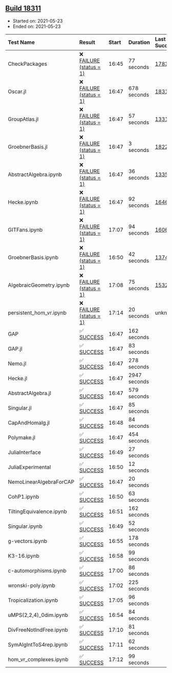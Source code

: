## [Build 18311](https://oscarci.mathematik.uni-kl.de/job/oscar/18311/)

* Started on: 2021-05-23
* Ended on: 2021-05-23

| Test Name    | Result | Start | Duration | Last Success | First Failure |
|:-------------|:-------|:------|:---------|:-------------|:--------------|
| CheckPackages | ❌ [FAILURE (status = 1)](https://oscarci.mathematik.uni-kl.de/job/oscar/18311/artifact/logs/build-18311/CheckPackages.log) | 16:45 | 77 seconds | [17832](https://oscarci.mathematik.uni-kl.de/job/oscar/17832/) | [17833](https://oscarci.mathematik.uni-kl.de/job/oscar/17833/) |
| Oscar.jl | ❌ [FAILURE (status = 1)](https://oscarci.mathematik.uni-kl.de/job/oscar/18311/artifact/logs/build-18311/Oscar.jl.log) | 16:47 | 678 seconds | [18310](https://oscarci.mathematik.uni-kl.de/job/oscar/18310/) | [18311](https://oscarci.mathematik.uni-kl.de/job/oscar/18311/) |
| GroupAtlas.jl | ❌ [FAILURE (status = 1)](https://oscarci.mathematik.uni-kl.de/job/oscar/18311/artifact/logs/build-18311/GroupAtlas.jl.log) | 16:47 | 57 seconds | [13311](https://oscarci.mathematik.uni-kl.de/job/oscar/13311/) | [13312](https://oscarci.mathematik.uni-kl.de/job/oscar/13312/) |
| GroebnerBasis.jl | ❌ [FAILURE (status = 1)](https://oscarci.mathematik.uni-kl.de/job/oscar/18311/artifact/logs/build-18311/GroebnerBasis.jl.log) | 16:47 | 3 seconds | [18228](https://oscarci.mathematik.uni-kl.de/job/oscar/18228/) | [18229](https://oscarci.mathematik.uni-kl.de/job/oscar/18229/) |
| AbstractAlgebra.ipynb | ❌ [FAILURE (status = 1)](https://oscarci.mathematik.uni-kl.de/job/oscar/18311/artifact/logs/build-18311/AbstractAlgebra.ipynb.log) | 16:47 | 36 seconds | [13355](https://oscarci.mathematik.uni-kl.de/job/oscar/13355/) | [13356](https://oscarci.mathematik.uni-kl.de/job/oscar/13356/) |
| Hecke.ipynb | ❌ [FAILURE (status = 1)](https://oscarci.mathematik.uni-kl.de/job/oscar/18311/artifact/logs/build-18311/Hecke.ipynb.log) | 16:47 | 92 seconds | [16463](https://oscarci.mathematik.uni-kl.de/job/oscar/16463/) | [16464](https://oscarci.mathematik.uni-kl.de/job/oscar/16464/) |
| GITFans.ipynb | ❌ [FAILURE (status = 1)](https://oscarci.mathematik.uni-kl.de/job/oscar/18311/artifact/logs/build-18311/GITFans.ipynb.log) | 17:07 | 94 seconds | [16068](https://oscarci.mathematik.uni-kl.de/job/oscar/16068/) | [16069](https://oscarci.mathematik.uni-kl.de/job/oscar/16069/) |
| GroebnerBasis.ipynb | ❌ [FAILURE (status = 1)](https://oscarci.mathematik.uni-kl.de/job/oscar/18311/artifact/logs/build-18311/GroebnerBasis.ipynb.log) | 16:50 | 42 seconds | [13748](https://oscarci.mathematik.uni-kl.de/job/oscar/13748/) | [13749](https://oscarci.mathematik.uni-kl.de/job/oscar/13749/) |
| AlgebraicGeometry.ipynb | ❌ [FAILURE (status = 1)](https://oscarci.mathematik.uni-kl.de/job/oscar/18311/artifact/logs/build-18311/AlgebraicGeometry.ipynb.log) | 17:08 | 75 seconds | [15322](https://oscarci.mathematik.uni-kl.de/job/oscar/15322/) | [15323](https://oscarci.mathematik.uni-kl.de/job/oscar/15323/) |
| persistent_hom_vr.ipynb | ❌ [FAILURE (status = 1)](https://oscarci.mathematik.uni-kl.de/job/oscar/18311/artifact/logs/build-18311/persistent_hom_vr.ipynb.log) | 17:14 | 20 seconds | unknown | unknown |
| GAP | ✅ [SUCCESS](https://oscarci.mathematik.uni-kl.de/job/oscar/18311/artifact/logs/build-18311/GAP.log) | 16:47 | 162 seconds |  |  |
| GAP.jl | ✅ [SUCCESS](https://oscarci.mathematik.uni-kl.de/job/oscar/18311/artifact/logs/build-18311/GAP.jl.log) | 16:47 | 83 seconds |  |  |
| Nemo.jl | ✅ [SUCCESS](https://oscarci.mathematik.uni-kl.de/job/oscar/18311/artifact/logs/build-18311/Nemo.jl.log) | 16:47 | 278 seconds |  |  |
| Hecke.jl | ✅ [SUCCESS](https://oscarci.mathematik.uni-kl.de/job/oscar/18311/artifact/logs/build-18311/Hecke.jl.log) | 16:47 | 2947 seconds |  |  |
| AbstractAlgebra.jl | ✅ [SUCCESS](https://oscarci.mathematik.uni-kl.de/job/oscar/18311/artifact/logs/build-18311/AbstractAlgebra.jl.log) | 16:47 | 579 seconds |  |  |
| Singular.jl | ✅ [SUCCESS](https://oscarci.mathematik.uni-kl.de/job/oscar/18311/artifact/logs/build-18311/Singular.jl.log) | 16:47 | 85 seconds |  |  |
| CapAndHomalg.jl | ✅ [SUCCESS](https://oscarci.mathematik.uni-kl.de/job/oscar/18311/artifact/logs/build-18311/CapAndHomalg.jl.log) | 16:48 | 84 seconds |  |  |
| Polymake.jl | ✅ [SUCCESS](https://oscarci.mathematik.uni-kl.de/job/oscar/18311/artifact/logs/build-18311/Polymake.jl.log) | 16:47 | 454 seconds |  |  |
| JuliaInterface | ✅ [SUCCESS](https://oscarci.mathematik.uni-kl.de/job/oscar/18311/artifact/logs/build-18311/JuliaInterface.log) | 16:49 | 27 seconds |  |  |
| JuliaExperimental | ✅ [SUCCESS](https://oscarci.mathematik.uni-kl.de/job/oscar/18311/artifact/logs/build-18311/JuliaExperimental.log) | 16:50 | 12 seconds |  |  |
| NemoLinearAlgebraForCAP | ✅ [SUCCESS](https://oscarci.mathematik.uni-kl.de/job/oscar/18311/artifact/logs/build-18311/NemoLinearAlgebraForCAP.log) | 16:47 | 20 seconds |  |  |
| CohP1.ipynb | ✅ [SUCCESS](https://oscarci.mathematik.uni-kl.de/job/oscar/18311/artifact/logs/build-18311/CohP1.ipynb.log) | 16:50 | 63 seconds |  |  |
| TiltingEquivalence.ipynb | ✅ [SUCCESS](https://oscarci.mathematik.uni-kl.de/job/oscar/18311/artifact/logs/build-18311/TiltingEquivalence.ipynb.log) | 16:51 | 162 seconds |  |  |
| Singular.ipynb | ✅ [SUCCESS](https://oscarci.mathematik.uni-kl.de/job/oscar/18311/artifact/logs/build-18311/Singular.ipynb.log) | 16:49 | 52 seconds |  |  |
| g-vectors.ipynb | ✅ [SUCCESS](https://oscarci.mathematik.uni-kl.de/job/oscar/18311/artifact/logs/build-18311/g-vectors.ipynb.log) | 16:55 | 178 seconds |  |  |
| K3-16.ipynb | ✅ [SUCCESS](https://oscarci.mathematik.uni-kl.de/job/oscar/18311/artifact/logs/build-18311/K3-16.ipynb.log) | 16:58 | 99 seconds |  |  |
| c-automorphisms.ipynb | ✅ [SUCCESS](https://oscarci.mathematik.uni-kl.de/job/oscar/18311/artifact/logs/build-18311/c-automorphisms.ipynb.log) | 17:00 | 86 seconds |  |  |
| wronski-poly.ipynb | ✅ [SUCCESS](https://oscarci.mathematik.uni-kl.de/job/oscar/18311/artifact/logs/build-18311/wronski-poly.ipynb.log) | 17:02 | 225 seconds |  |  |
| Tropicalization.ipynb | ✅ [SUCCESS](https://oscarci.mathematik.uni-kl.de/job/oscar/18311/artifact/logs/build-18311/Tropicalization.ipynb.log) | 17:05 | 96 seconds |  |  |
| uMPS(2,2,4)_0dim.ipynb | ✅ [SUCCESS](https://oscarci.mathematik.uni-kl.de/job/oscar/18311/artifact/logs/build-18311/uMPS-2-2-4-_0dim.ipynb.log) | 16:54 | 84 seconds |  |  |
| DivFreeNotIndFree.ipynb | ✅ [SUCCESS](https://oscarci.mathematik.uni-kl.de/job/oscar/18311/artifact/logs/build-18311/DivFreeNotIndFree.ipynb.log) | 17:10 | 81 seconds |  |  |
| SymAlgIntToS4rep.ipynb | ✅ [SUCCESS](https://oscarci.mathematik.uni-kl.de/job/oscar/18311/artifact/logs/build-18311/SymAlgIntToS4rep.ipynb.log) | 17:11 | 62 seconds |  |  |
| hom_vr_complexes.ipynb | ✅ [SUCCESS](https://oscarci.mathematik.uni-kl.de/job/oscar/18311/artifact/logs/build-18311/hom_vr_complexes.ipynb.log) | 17:12 | 99 seconds |  |  |
